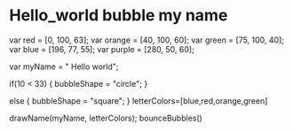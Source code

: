 # Hello_world bubble my name
var red = [0, 100, 63];
var orange = [40, 100, 60];
var green = [75, 100, 40];
var blue = [196, 77, 55];
var purple = [280, 50, 60];

var myName = " Hello world";

if(10 < 33) {
    bubbleShape = "circle";
}

else {
    bubbleShape = "square";
}
letterColors=[blue,red,orange,green]


drawName(myName, letterColors);
bounceBubbles()
